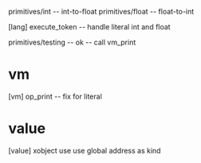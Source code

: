 primitives/int -- int-to-float
primitives/float -- float-to-int

[lang] execute_token -- handle literal int and float

primitives/testing -- ok -- call vm_print

# vm

[vm] op_print -- fix for literal

# value

[value] xobject use use global address as kind
